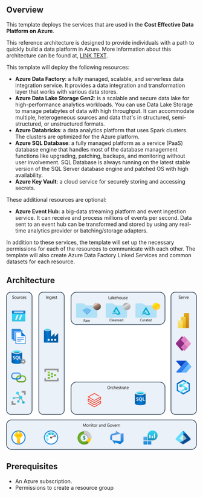 ## Overview
This template deploys the services that are used in the **Cost Effective Data Platform on Azure**. 

This reference architecture is designed to provide individuals with a path to quickly build a data platform in Azure. More information about this architecture can be found at, [LINK TEXT](https://link.url).

This template will deploy the following resources:
- **Azure Data Factory**: a fully managed, scalable, and serverless data integration service. It provides a data integration and transformation layer that works with various data stores.
- **Azure Data Lake Storage Gen2**: is a scalable and secure data lake for high-performance analytics workloads. You can use Data Lake Storage to manage petabytes of data with high throughput. It can accommodate multiple, heterogeneous sources and data that's in structured, semi-structured, or unstructured formats.
- **Azure Databricks**: a data analytics platform that uses Spark clusters. The clusters are optimized for the Azure platform.
- **Azure SQL Database**: a fully managed platform as a service (PaaS) database engine that handles most of the database management functions like upgrading, patching, backups, and monitoring without user involvement. SQL Database is always running on the latest stable version of the SQL Server database engine and patched OS with high availability.
- **Azure Key Vault**: a cloud service for securely storing and accessing secrets.

These additional resources are optional:
- **Azure Event Hub**: a big-data streaming platform and event ingestion service. It can receive and process millions of events per second. Data sent to an event hub can be transformed and stored by using any real-time analytics provider or batching/storage adapters.

In addition to these services, the template will set up the necessary permissions for each of the resources to communicate with each other. The template will also create Azure Data Factory Linked Services and common datasets for each resource.

## Architecture
![Architecture Diagram](images/cost-effective-data-platform-architecture.png "Architecture for cost effective data platform on Azure")

## Prerequisites

- An Azure subscription.
- Permissions to create a resource group
